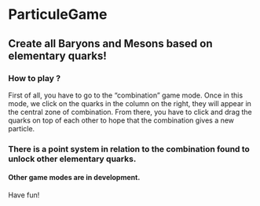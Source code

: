 # ParticuleGame

## Create all Baryons and Mesons based on elementary quarks!
### How to play ?
First of all, you have to go to the “combination” game mode. Once in this mode, we click on the quarks in the column on the right, they will appear in the central zone of combination. From there, you have to click and drag the quarks on top of each other to hope that the combination gives a new particle.

### There is a point system in relation to the combination found to unlock other elementary quarks.

#### Other game modes are in development.
Have fun!
